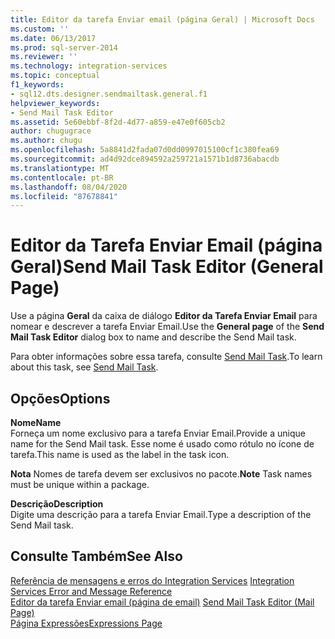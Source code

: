 ```yaml
---
title: Editor da tarefa Enviar email (página Geral) | Microsoft Docs
ms.custom: ''
ms.date: 06/13/2017
ms.prod: sql-server-2014
ms.reviewer: ''
ms.technology: integration-services
ms.topic: conceptual
f1_keywords:
- sql12.dts.designer.sendmailtask.general.f1
helpviewer_keywords:
- Send Mail Task Editor
ms.assetid: 5e60ebbf-8f2d-4d77-a859-e47e0f605cb2
author: chugugrace
ms.author: chugu
ms.openlocfilehash: 5a8841d2fada07d0dd0997015100cf1c380fea69
ms.sourcegitcommit: ad4d92dce894592a259721a1571b1d8736abacdb
ms.translationtype: MT
ms.contentlocale: pt-BR
ms.lasthandoff: 08/04/2020
ms.locfileid: "87678841"
---
```

# <a name="send-mail-task-editor-general-page"></a><span data-ttu-id="5f866-102">Editor da Tarefa Enviar Email (página Geral)</span><span class="sxs-lookup"><span data-stu-id="5f866-102">Send Mail Task Editor (General Page)</span></span>
  <span data-ttu-id="5f866-103">Use a página **Geral** da caixa de diálogo **Editor da Tarefa Enviar Email** para nomear e descrever a tarefa Enviar Email.</span><span class="sxs-lookup"><span data-stu-id="5f866-103">Use the **General page** of the **Send Mail Task Editor** dialog box to name and describe the Send Mail task.</span></span>  
  
 <span data-ttu-id="5f866-104">Para obter informações sobre essa tarefa, consulte [Send Mail Task](control-flow/send-mail-task.md).</span><span class="sxs-lookup"><span data-stu-id="5f866-104">To learn about this task, see [Send Mail Task](control-flow/send-mail-task.md).</span></span>  
  
## <a name="options"></a><span data-ttu-id="5f866-105">Opções</span><span class="sxs-lookup"><span data-stu-id="5f866-105">Options</span></span>  
 <span data-ttu-id="5f866-106">**Nome**</span><span class="sxs-lookup"><span data-stu-id="5f866-106">**Name**</span></span>  
 <span data-ttu-id="5f866-107">Forneça um nome exclusivo para a tarefa Enviar Email.</span><span class="sxs-lookup"><span data-stu-id="5f866-107">Provide a unique name for the Send Mail task.</span></span> <span data-ttu-id="5f866-108">Esse nome é usado como rótulo no ícone de tarefa.</span><span class="sxs-lookup"><span data-stu-id="5f866-108">This name is used as the label in the task icon.</span></span>  
  
 <span data-ttu-id="5f866-109">**Nota** Nomes de tarefa devem ser exclusivos no pacote.</span><span class="sxs-lookup"><span data-stu-id="5f866-109">**Note** Task names must be unique within a package.</span></span>  
  
 <span data-ttu-id="5f866-110">**Descrição**</span><span class="sxs-lookup"><span data-stu-id="5f866-110">**Description**</span></span>  
 <span data-ttu-id="5f866-111">Digite uma descrição para a tarefa Enviar Email.</span><span class="sxs-lookup"><span data-stu-id="5f866-111">Type a description of the Send Mail task.</span></span>  
  
## <a name="see-also"></a><span data-ttu-id="5f866-112">Consulte Também</span><span class="sxs-lookup"><span data-stu-id="5f866-112">See Also</span></span>  
 <span data-ttu-id="5f866-113">[Referência de mensagens e erros do Integration Services](../../2014/integration-services/integration-services-error-and-message-reference.md) </span><span class="sxs-lookup"><span data-stu-id="5f866-113">[Integration Services Error and Message Reference](../../2014/integration-services/integration-services-error-and-message-reference.md) </span></span>  
 <span data-ttu-id="5f866-114">[Editor da tarefa Enviar email &#40;página de email&#41;](../../2014/integration-services/send-mail-task-editor-mail-page.md) </span><span class="sxs-lookup"><span data-stu-id="5f866-114">[Send Mail Task Editor &#40;Mail Page&#41;](../../2014/integration-services/send-mail-task-editor-mail-page.md) </span></span>  
 [<span data-ttu-id="5f866-115">Página Expressões</span><span class="sxs-lookup"><span data-stu-id="5f866-115">Expressions Page</span></span>](expressions/expressions-page.md)  
  
  
